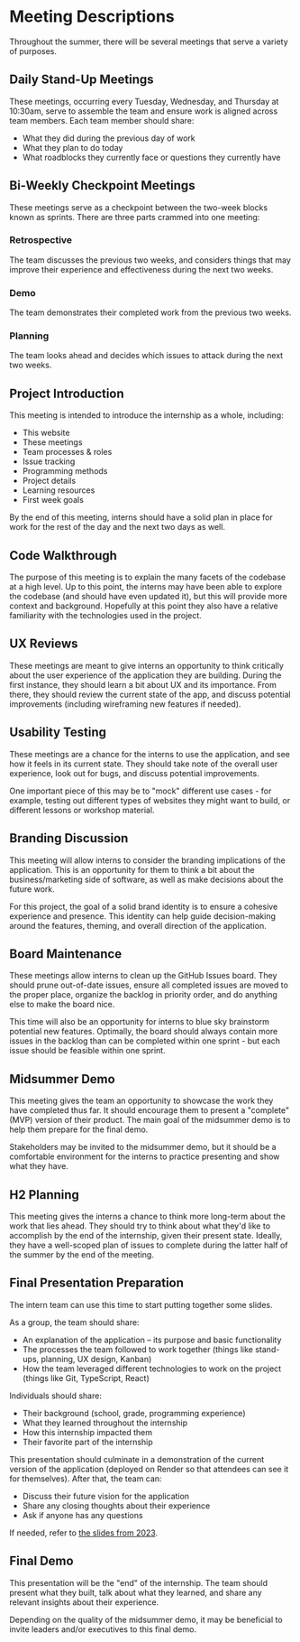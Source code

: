# Meeting Descriptions
Throughout the summer, there will be several meetings that serve a variety of purposes.

## Daily Stand-Up Meetings
These meetings, occurring every Tuesday, Wednesday, and Thursday at 10:30am, serve to assemble the team and ensure work is aligned across team members. Each team member should share:

- What they did during the previous day of work
- What they plan to do today
- What roadblocks they currently face or questions they currently have

## Bi-Weekly Checkpoint Meetings
These meetings serve as a checkpoint between the two-week blocks known as sprints. There are three parts crammed into one meeting:

### Retrospective
The team discusses the previous two weeks, and considers things that may improve their experience and effectiveness during the next two weeks.

### Demo
The team demonstrates their completed work from the previous two weeks.

### Planning
The team looks ahead and decides which issues to attack during the next two weeks.

## Project Introduction
This meeting is intended to introduce the internship as a whole, including:

- This website
- These meetings
- Team processes & roles
- Issue tracking
- Programming methods
- Project details
- Learning resources
- First week goals

By the end of this meeting, interns should have a solid plan in place for work for the rest of the day and the next two days as well.

## Code Walkthrough
The purpose of this meeting is to explain the many facets of the codebase at a high level. Up to this point, the interns may have been able to explore the codebase (and should have even updated it), but this will provide more context and background. Hopefully at this point they also have a relative familiarity with the technologies used in the project.

## UX Reviews
These meetings are meant to give interns an opportunity to think critically about the user experience of the application they are building. During the first instance, they should learn a bit about UX and its importance. From there, they should review the current state of the app, and discuss potential improvements (including wireframing new features if needed).

## Usability Testing
These meetings are a chance for the interns to use the application, and see how it feels in its current state. They should take note of the overall user experience, look out for bugs, and discuss potential improvements.

One important piece of this may be to "mock" different use cases - for example, testing out different types of websites they might want to build, or different lessons or workshop material.

## Branding Discussion
This meeting will allow interns to consider the branding implications of the application. This is an opportunity for them to think a bit about the business/marketing side of software, as well as make decisions about the future work.

For this project, the goal of a solid brand identity is to ensure a cohesive experience and presence. This identity can help guide decision-making around the features, theming, and overall direction of the application.

## Board Maintenance
These meetings allow interns to clean up the GitHub Issues board. They should prune out-of-date issues, ensure all completed issues are moved to the proper place, organize the backlog in priority order, and do anything else to make the board nice.

This time will also be an opportunity for interns to blue sky brainstorm potential new features. Optimally, the board should always contain more issues in the backlog than can be completed within one sprint - but each issue should be feasible within one sprint.

## Midsummer Demo
This meeting gives the team an opportunity to showcase the work they have completed thus far. It should encourage them to present a "complete" (MVP) version of their product. The main goal of the midsummer demo is to help them prepare for the final demo.

Stakeholders may be invited to the midsummer demo, but it should be a comfortable environment for the interns to practice presenting and show what they have.

## H2 Planning
This meeting gives the interns a chance to think more long-term about the work that lies ahead. They should try to think about what they'd like to accomplish by the end of the internship, given their present state. Ideally, they have a well-scoped plan of issues to complete during the latter half of the summer by the end of the meeting.

## Final Presentation Preparation
The intern team can use this time to start putting together some slides.

As a group, the team should share:

-	An explanation of the application – its purpose and basic functionality
-	The processes the team followed to work together (things like stand-ups, planning, UX design, Kanban)
-	How the team leveraged different technologies to work on the project (things like Git, TypeScript, React)

Individuals should share:

-	Their background (school, grade, programming experience)
-	What they learned throughout the internship
-	How this internship impacted them
-	Their favorite part of the internship

This presentation should culminate in a demonstration of the current version of the application (deployed on Render so that attendees can see it for themselves). After that, the team can:

-	Discuss their future vision for the application
-	Share any closing thoughts about their experience
-	Ask if anyone has any questions

If needed, refer to [the slides from 2023](https://docs.google.com/presentation/d/15rYigHrWHuWXscGACJ-2Kf6245mgUhLGUQmuD5EcD1E/edit?usp=sharing).

## Final Demo
This presentation will be the "end" of the internship. The team should present what they built, talk about what they learned, and share any relevant insights about their experience.

Depending on the quality of the midsummer demo, it may be beneficial to invite leaders and/or executives to this final demo.
